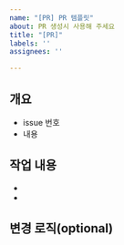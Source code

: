 ```yaml
---
name: "[PR] PR 템플릿"
about: PR 생성시 사용해 주세요
title: "[PR]"
labels: ''
assignees: ''

---
```


## 개요
- issue 번호 
- 내용 
## 작업 내용
-  
- 

## 변경 로직(optional)
